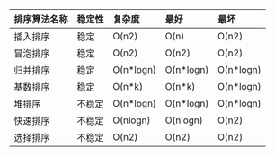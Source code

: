 排序算法名称 | 稳定性  |  复杂度  |最好 | 最坏
:---   | :---    | :--- | :---   |  :--- 
插入排序 | 稳定  |  O(n2)| O(n)   |   O(n2)
冒泡排序 | 稳定  |   O(n2)| O(n2)   |  O(n2) 
归并排序 | 稳定  |  O(n*logn) |O(n*logn)   |  O(n*logn)
基数排序 | 稳定  |  O(n*k) |O(n*k)   |  O(n*logn)
堆排序 | 不稳定  |  O(n*logn)|O(n*logn)   |  O(n*logn)
快速排序 | 不稳定  |  O(nlogn)| O(nlogn) | O(n2) 
选择排序 | 不稳定  |  O(n2)| O(n2)   |  O(n2) 

